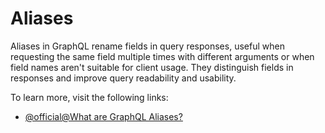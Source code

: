 # Aliases

Aliases in GraphQL rename fields in query responses, useful when requesting the same field multiple times with different arguments or when field names aren't suitable for client usage. They distinguish fields in responses and improve query readability and usability.

To learn more, visit the following links:

- [@official@What are GraphQL Aliases?](https://graphql.org/learn/queries/#aliases)

